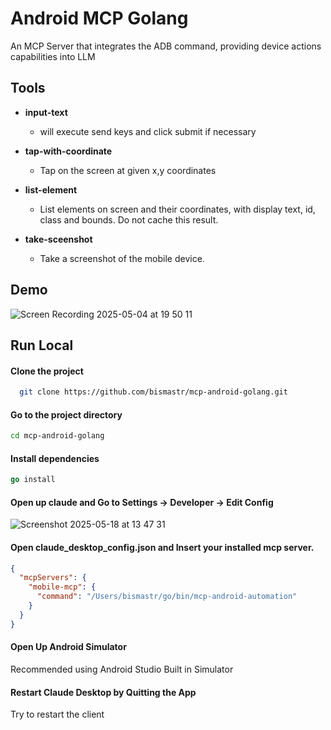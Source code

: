 # Android MCP Golang
An MCP Server that integrates the ADB command, providing device actions capabilities into LLM 

## Tools
- **input-text**
	- will execute send keys and click submit if necessary

- **tap-with-coordinate**
	- Tap on the screen at given x,y coordinates

- **list-element**
	- List elements on screen and their coordinates, with display text, id, class and bounds. Do not cache this result.

- **take-sceenshot**
	- Take a screenshot of the mobile device.

## Demo
![Screen Recording 2025-05-04 at 19 50 11](https://github.com/user-attachments/assets/f4898430-ff78-4a68-abe7-8d99c05156f3)

## Run Local

#### Clone the project

```bash
  git clone https://github.com/bismastr/mcp-android-golang.git
```

#### Go to the project directory

```bash
cd mcp-android-golang
```

#### Install dependencies

```go
go install
```

#### Open up claude and Go to Settings -> Developer -> Edit Config 
![Screenshot 2025-05-18 at 13 47 31](https://github.com/user-attachments/assets/768c2316-c4ff-48ab-a5a6-e8164e36993c)


#### Open claude_desktop_config.json and Insert your installed mcp server.

```json
{
  "mcpServers": {
    "mobile-mcp": {
      "command": "/Users/bismastr/go/bin/mcp-android-automation"
    }
  }
}
```
#### Open Up Android Simulator 
Recommended using Android Studio Built in Simulator

#### Restart Claude Desktop by Quitting the App
Try to restart the client



